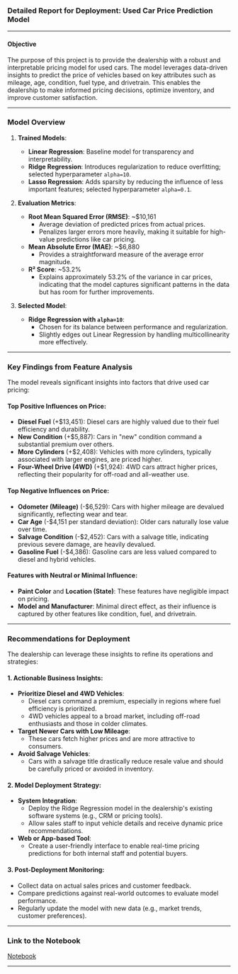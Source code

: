 ### **Detailed Report for Deployment: Used Car Price Prediction Model**

---

#### **Objective**
The purpose of this project is to provide the dealership with a robust and interpretable pricing model for used cars. The model leverages data-driven insights to predict the price of vehicles based on key attributes such as mileage, age, condition, fuel type, and drivetrain. This enables the dealership to make informed pricing decisions, optimize inventory, and improve customer satisfaction.

---

### **Model Overview**
1. **Trained Models**:
   - **Linear Regression**: Baseline model for transparency and interpretability.
   - **Ridge Regression**: Introduces regularization to reduce overfitting; selected hyperparameter `alpha=10`.
   - **Lasso Regression**: Adds sparsity by reducing the influence of less important features; selected hyperparameter `alpha=0.1`.

2. **Evaluation Metrics**:
   - **Root Mean Squared Error (RMSE)**: ~$10,161
     - Average deviation of predicted prices from actual prices.
     - Penalizes larger errors more heavily, making it suitable for high-value predictions like car pricing.
   - **Mean Absolute Error (MAE)**: ~$6,880
     - Provides a straightforward measure of the average error magnitude.
   - **R² Score**: ~53.2%
     - Explains approximately 53.2% of the variance in car prices, indicating that the model captures significant patterns in the data but has room for further improvements.

3. **Selected Model**:
   - **Ridge Regression with `alpha=10`**:
     - Chosen for its balance between performance and regularization.
     - Slightly edges out Linear Regression by handling multicollinearity more effectively.

---

### **Key Findings from Feature Analysis**
The model reveals significant insights into factors that drive used car pricing:

#### **Top Positive Influences on Price**:
- **Diesel Fuel** (+\$13,451): Diesel cars are highly valued due to their fuel efficiency and durability.
- **New Condition** (+\$5,887): Cars in "new" condition command a substantial premium over others.
- **More Cylinders** (+\$2,408): Vehicles with more cylinders, typically associated with larger engines, are priced higher.
- **Four-Wheel Drive (4WD)** (+\$1,924): 4WD cars attract higher prices, reflecting their popularity for off-road and all-weather use.

#### **Top Negative Influences on Price**:
- **Odometer (Mileage)** (-\$6,529): Cars with higher mileage are devalued significantly, reflecting wear and tear.
- **Car Age** (-\$4,151 per standard deviation): Older cars naturally lose value over time.
- **Salvage Condition** (-\$2,452): Cars with a salvage title, indicating previous severe damage, are heavily devalued.
- **Gasoline Fuel** (-\$4,386): Gasoline cars are less valued compared to diesel and hybrid vehicles.

#### **Features with Neutral or Minimal Influence**:
- **Paint Color** and **Location (State)**: These features have negligible impact on pricing.
- **Model and Manufacturer**: Minimal direct effect, as their influence is captured by other features like condition, fuel, and drivetrain.

---

### **Recommendations for Deployment**
The dealership can leverage these insights to refine its operations and strategies:

#### **1. Actionable Business Insights**:
- **Prioritize Diesel and 4WD Vehicles**:
  - Diesel cars command a premium, especially in regions where fuel efficiency is prioritized.
  - 4WD vehicles appeal to a broad market, including off-road enthusiasts and those in colder climates.
- **Target Newer Cars with Low Mileage**:
  - These cars fetch higher prices and are more attractive to consumers.
- **Avoid Salvage Vehicles**:
  - Cars with a salvage title drastically reduce resale value and should be carefully priced or avoided in inventory.

#### **2. Model Deployment Strategy**:
- **System Integration**:
  - Deploy the Ridge Regression model in the dealership's existing software systems (e.g., CRM or pricing tools).
  - Allow sales staff to input vehicle details and receive dynamic price recommendations.
- **Web or App-based Tool**:
  - Create a user-friendly interface to enable real-time pricing predictions for both internal staff and potential buyers.

#### **3. Post-Deployment Monitoring**:
- Collect data on actual sales prices and customer feedback.
- Compare predictions against real-world outcomes to evaluate model performance.
- Regularly update the model with new data (e.g., market trends, customer preferences).

---

### **Link to the Notebook**
[Notebook](./notebooks/CarPriceDrivers.ipynb)

---